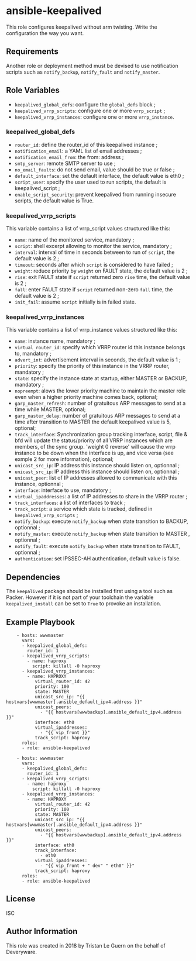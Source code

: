ansible-keepalived
==================

This role configures keepalived without arm twisting. Write the configuration the way you want.

Requirements
------------

Another role or deployment method must be devised to use notification scripts such as `notify_backup`, `notify_fault` and `notify_master`.

Role Variables
--------------

* `keepalived_global_defs`: configure the `global_defs` block ;
* `keepalived_vrrp_scripts`: configure one or more `vrrp_script` ;
* `keepalived_vrrp_instances`: configure one or more `vrrp_instance`.

### keepalived_global_defs

* `router_id`: define the router_id of this keepalived instance ;
* `notification_email`: a YAML list of email addresses ;
* `notification_email_from`: the from: address ;
* `smtp_server`: remote SMTP server to use ;
* `no_email_faults`: do not send email, value should be true or false ;
* `default_interface`: set the default interface, the default value is eth0 ;
* `script_user`: specify the user used to run scripts, the default is keepalived_script ;
* `enable_script_security`: prevent keepalived from running insecure scripts, the default value is True.

### keepalived_vrrp_scripts

This variable contains a list of vrrp_script values structured like this:

- `name`: name of the monitored service, mandatory ;
- `script`: shell excerpt allowing to monitor the service, mandatory ;
- `interval`: interval of time in seconds between to run of `script`, the default value is 2 ;
- `timeout`: seconds after which `script` is considered to have failed ;
- `weight`: reduce priority by `weight` on FAULT state, the default value is 2 ;
- `rise`: exit FAULT state if `script` returned zero `rise` time, the default value is 2 ;
- `fall`: enter FAULT state if `script` returned non-zero `fall` time, the default value is 2 ;
- `init_fail`: assume `script` initially is in failed state.

### keepalived_vrrp_instances

This variable contains a list of vrrp_instance values structured like this:

- `name`: instance name, mandatory ;
- `virtual_router_id`: specify which VRRP router id this instance belongs to, mandatory ;
- `advert_int`: advertisement interval in seconds, the default value is 1 ;
- `priority`: specify the priority of this instance in the VRRP router, mandatory ;
- `state`: specify the instance state at startup, either MASTER or BACKUP, mandatory ;
- `nopreempt`: alows the lower priority machine to maintain the master role even when a higher priority machine comes back, optional;
- `garp_master_refresh`: number of gratuitous ARP messages to send at a time while MASTER, optional;
- `garp_master_delay`: number of gratuitous ARP messages to send at a time after transition to MASTER the default keepalived value is 5, optional;
- `track_interface`: Synchronization group tracking interface, script, file & bfd will update the status/priority of all VRRP instances which are members, of the sync group. 'weight 0 reverse' will cause the vrrp instance to be down when the interface is up, and vice versa (see exmple 2 for more information), optional;
- `unicast_src_ip`: IP address this instance should listen on, optionnal ;
- `unicast_src_ip`: IP address this instance should listen on, optionnal ;
- `unicast_peer`: list of IP addresses allowed to communicate with this instance, optionnal ;
- `interface`: interface to use, mandatory ;
- `virtual_ipaddresses`: a list of IP addresses to share in the VRRP router ;
- `track_interfaces`: a list of interfaces to track ;
- `track_script`: a service which state is tracked, defined in `keepalived_vrrp_scripts` ;
- `notify_backup`: execute `notify_backup` when state transition to BACKUP, optionnal ;
- `notify_master`: execute `notify_backup` when state transition to MASTER , optionnal ;
- `notify_fault`: execute `notify_backup` when state transition to FAULT, optionnal ;
- `authentication`: set IPSSEC-AH authentication, default value is false.

Dependencies
------------

The `keepalived` package should be installed first using a tool such as Packer.
However if it is not part of your toolchain the variable `keepalived_install` can be set to `True` to provoke an installation.

Example Playbook
----------------

```
    - hosts: wwwmaster
      vars:
      - keepalived_global_defs:
        router_id: 1
      - keepalived_vrrp_scripts:
        - name: haproxy
          script: killall -0 haproxy
      - keepalived_vrrp_instances:
        - name: HAPROXY
           virtual_router_id: 42
           priority: 100
           state: MASTER
           unicast_src_ip: "{{ hostvars[wwwmaster].ansible_default_ipv4.address }}"
           unicast_peers:
             - "{{ hostvars[wwwbackup].ansible_default_ipv4.address }}"
           interface: eth0
           virtual_ipaddresses:
             - "{{ vip_front }}"
           track_script: haproxy
      roles:
      - role: ansible-keepalived
```

```
    - hosts: wwwmaster
      vars:
      - keepalived_global_defs:
        router_id: 1
      - keepalived_vrrp_scripts:
        - name: haproxy
          script: killall -0 haproxy
      - keepalived_vrrp_instances:
        - name: HAPROXY
           virtual_router_id: 42
           priority: 100
           state: MASTER
           unicast_src_ip: "{{ hostvars[wwwmaster].ansible_default_ipv4.address }}"
           unicast_peers:
             - "{{ hostvars[wwwbackup].ansible_default_ipv4.address }}"
           interface: eth0
           track_interface:
             - eth0
           virtual_ipaddresses:
             - "{{ vip_front + " dev" " eth0" }}"
           track_script: haproxy
      roles:
      - role: ansible-keepalived
```

License
-------

ISC

Author Information
------------------

This role was created in 2018 by Tristan Le Guern on the behalf of Deveryware.
